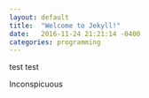 ```yaml
---
layout: default
title:  "Welcome to Jekyll!"
date:   2016-11-24 21:21:14 -0400
categories: programming
---
```

test  test


Inconspicuous

